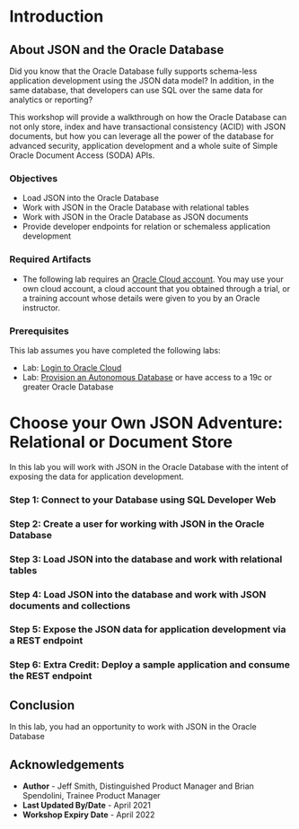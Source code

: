 # Introduction

## About JSON and the Oracle Database

Did you know that the Oracle Database fully supports schema-less application development using the JSON data model? In addition, in the same database, that developers can use SQL over the same data for analytics or reporting?

This workshop will provide a walkthrough on how the Oracle Database can not only store, index and have transactional consistency (ACID) with JSON documents, but how you can leverage all the power of the database for advanced security, application development and a whole suite of Simple Oracle Document Access (SODA) APIs. 

### Objectives

-   Load JSON into the Oracle Database
-   Work with JSON in the Oracle Database with relational tables
-   Work with JSON in the Oracle Database as JSON documents
-   Provide developer endpoints for relation or schemaless application development

### Required Artifacts

-   The following lab requires an <a href="https://www.oracle.com/cloud/free/" target="\_blank">Oracle Cloud account</a>. You may use your own cloud account, a cloud account that you obtained through a trial, or a training account whose details were given to you by an Oracle instructor.

### Prerequisites
This lab assumes you have completed the following labs:
* Lab: [Login to Oracle Cloud]()
* Lab: [Provision an Autonomous Database]() or have access to a 19c or greater Oracle Database


# Choose your Own JSON Adventure: Relational or Document Store

In this lab you will work with JSON in the Oracle Database with the intent of exposing the data for application development.

### **Step 1:** Connect to your Database using SQL Developer Web

### **Step 2:** Create a user for working with JSON in the Oracle Database

### **Step 3:** Load JSON into the database and work with relational tables

### **Step 4:** Load JSON into the database and work with JSON documents and collections

### **Step 5:** Expose the JSON data for application development via a REST endpoint

### **Step 6:** Extra Credit: Deploy a sample application and consume the REST endpoint

## Conclusion
 In this lab, you had an opportunity to work with JSON in the Oracle Database

## Acknowledgements

- **Author** - Jeff Smith, Distinguished Product Manager and Brian Spendolini, Trainee Product Manager
- **Last Updated By/Date** - April 2021
- **Workshop Expiry Date** - April 2022
